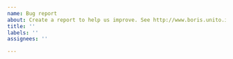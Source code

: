 ```yaml
---
name: Bug report
about: Create a report to help us improve. See http://www.boris.unito.it/report_a_bug/ for details
title: ''
labels: ''
assignees: ''

---
```






<!-- 
Important points to add in your bug report
===========================================

1) Indicate the version of BORIS (Verify you are using the last version http://www.boris.unito.it/download)

2) Verify the integrity of your BORIS project using: Project > Check project integrity

3) Describe the bug

A clear and concise description of what the bug is.

Steps to reproduce the issue:

1. Go to '...'
2. Click on '....'
3. Scroll down to '....'
4. See error

**Expected behavior**

A clear and concise description of what you expected to happen.

Screenshots:  If applicable, add screenshots to help explain your problem.


Information about your system: 
 - OS: [windows 10, Ubuntu 22.04 ... ]
 - Type of BORIS installation (setup or portable ...)

In case of crash attach or copy the content of the boris.log file (before relaunching BORIS).
(see http://www.boris.unito.it/report_a_bug for its location)
-->

